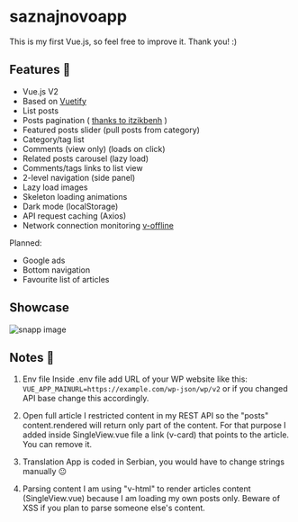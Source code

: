 # saznajnovoapp
This is my first Vue.js, so feel free to improve it. Thank you! :)

## Features :cake:
- Vue.js V2
- Based on [Vuetify](https://vuetifyjs.com/)
- List posts
- Posts pagination ( [thanks to itzikbenh](https://gist.github.com/itzikbenh/90918f44b3f871d206e6f5dddaabcc49) )
- Featured posts slider (pull posts from category)
- Category/tag list
- Comments (view only) (loads on click)
- Related posts carousel (lazy load)
- Comments/tags links to list view
- 2-level navigation (side panel)
- Lazy load images
- Skeleton loading animations
- Dark mode (localStorage)
- API request caching (Axios)
- Network connection monitoring [v-offline](https://www.npmjs.com/package/v-offline)

Planned:
- Google ads
- Bottom navigation
- Favourite list of articles

## Showcase
![snapp image](https://i.imgur.com/djxibda.png)

## Notes :thought_balloon:
1) Env file
Inside .env file add URL of your WP website like this:
```VUE_APP_MAINURL=https://example.com/wp-json/wp/v2```
or if you changed API base change this accordingly.

2) Open full article
I restricted content in my REST API so the "posts" content.rendered will return only part of the content. For that purpose I added inside SingleView.vue file a link (v-card) that points to the article. You can remove it.

3) Translation
App is coded in Serbian, you would have to change strings manually :neutral_face:

4) Parsing content
I am using "v-html" to render articles content (SingleView.vue) because I am loading my own posts only. Beware of XSS if you plan to parse someone else's content.
